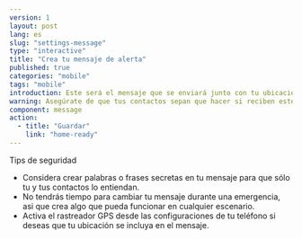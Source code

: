```yaml
---
version: 1
layout: post
lang: es
slug: "settings-message"
type: "interactive"
title: "Crea tu mensaje de alerta"
published: true
categories: "mobile"
tags: "mobile"
introduction: Este será el mensaje que se enviará junto con tu ubicación.
warning: Asegúrate de que tus contactos sepan que hacer si reciben este mensaje.
component: message
action:
  - title: "Guardar"
    link: "home-ready"
---
```


Tips de seguridad

 - Considera crear palabras o frases secretas en tu mensaje para que sólo tu y tus contactos lo entiendan.
 - No tendrás tiempo para cambiar tu mensaje durante una emergencia, asi que crea algo que pueda funcionar en cualquier escenario.
 - Activa el rastreador GPS desde las configuraciones de tu teléfono si deseas que tu ubicación se incluya en el mensaje.
